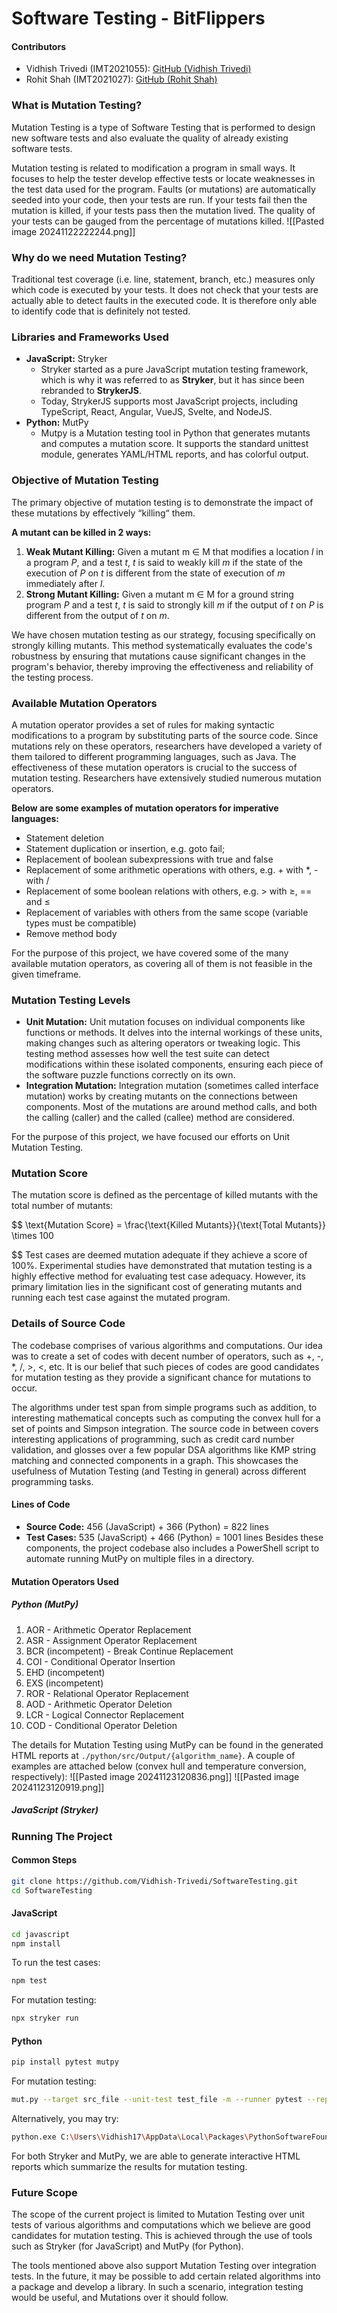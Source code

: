 # Software Testing - BitFlippers
#### Contributors
- Vidhish Trivedi (IMT2021055): [GitHub (Vidhish Trivedi)](https://github.com/Vidhish-Trivedi)
- Rohit Shah (IMT2021027): [GitHub (Rohit Shah)](https://github.com/RohitShah1706)
### What is Mutation Testing?
Mutation Testing is a type of Software Testing that is performed to design new software tests and also evaluate the quality of already existing software tests. 

Mutation testing is related to modification a program in small ways. It focuses to help the tester develop effective tests or locate weaknesses in the test data used for the program. Faults (or mutations) are automatically seeded into your code, then your tests are run. If your tests fail then the mutation is killed, if your tests pass then the mutation lived. The quality of your tests can be gauged from the percentage of mutations killed.
![[Pasted image 20241122222244.png]]
### Why do we need Mutation Testing?
Traditional test coverage (i.e. line, statement, branch, etc.) measures only which code is executed by your tests. It does not check that your tests are actually able to detect faults in the executed code. It is therefore only able to identify code that is definitely not tested.
### Libraries and Frameworks Used
- **JavaScript:** Stryker
	- Stryker started as a pure JavaScript mutation testing framework, which is why it was referred to as **Stryker**, but it has since been rebranded to **StrykerJS**.
	- Today, StrykerJS supports most JavaScript projects, including TypeScript, React, Angular, VueJS, Svelte, and NodeJS.
- **Python:** MutPy
	- Mutpy is a Mutation testing tool in Python that generates mutants and computes a mutation score. It supports the standard unittest module, generates YAML/HTML reports, and has colorful output.
### Objective of Mutation Testing
The primary objective of mutation testing is to demonstrate the impact of these mutations by effectively “killing“ them. 

**A mutant can be killed in 2 ways:**
1. **Weak Mutant Killing:** Given a mutant m $\in$ M that modifies a location *l* in a program *P*, and a test *t*, *t* is said to weakly kill *m* if the state of the execution of *P* on *t* is different from the state of execution of *m* immediately after *l*.
2. **Strong Mutant Killing:** Given a mutant m $\in$ M for a ground string program *P* and a test *t*, *t* is said to strongly kill *m* if the output of *t* on *P* is different from the output of *t* on *m*.

We have chosen mutation testing as our strategy, focusing specifically on strongly killing mutants. This method systematically evaluates the code's robustness by ensuring that mutations cause significant changes in the program's behavior, thereby improving the effectiveness and reliability of the testing process.
### Available Mutation Operators
A mutation operator provides a set of rules for making syntactic modifications to a program by substituting parts of the source code. Since mutations rely on these operators, researchers have developed a variety of them tailored to different programming languages, such as Java. The effectiveness of these mutation operators is crucial to the success of mutation testing. Researchers have extensively studied numerous mutation operators. 

**Below are some examples of mutation operators for imperative languages:**
- Statement deletion
- Statement duplication or insertion, e.g. goto fail;
- Replacement of boolean subexpressions with true and false
- Replacement of some arithmetic operations with others, e.g. + with \*, - with /
- Replacement of some boolean relations with others, e.g. $>$ with $\geq$, == and $\leq$
- Replacement of variables with others from the same scope (variable types must be compatible)
- Remove method body

For the purpose of this project, we have covered some of the many available mutation operators, as covering all of them is not feasible in the given timeframe.
### Mutation Testing Levels
- **Unit Mutation:** Unit mutation focuses on individual components like functions or methods. It delves into the internal workings of these units, making changes such as altering operators or tweaking logic. This testing method assesses how well the test suite can detect modifications within these isolated components, ensuring each piece of the software puzzle functions correctly on its own.
- **Integration Mutation:** Integration mutation (sometimes called interface mutation) works by creating mutants on the connections between components. Most of the mutations are around method calls, and both the calling (caller) and the called (callee) method are considered.

For the purpose of this project, we have focused our efforts on Unit Mutation Testing.
### Mutation Score
The mutation score is defined as the percentage of killed mutants with the total number of mutants:

$$
\text{Mutation Score} = \frac{\text{Killed Mutants}}{\text{Total Mutants}} \times 100

$$
Test cases are deemed mutation adequate if they achieve a score of 100%. Experimental studies have demonstrated that mutation testing is a highly effective method for evaluating test case adequacy. However, its primary limitation lies in the significant cost of generating mutants and running each test case against the mutated program.
### Details of Source Code
The codebase comprises of various algorithms and computations. Our idea was to create a set of codes with decent number of operators, such as +, -, \*, /, $>$, $<$, etc. It is our belief that such pieces of codes are good candidates for mutation testing as they provide a significant chance for mutations to occur.

The algorithms under test span from simple programs such as addition, to interesting mathematical concepts such as computing the convex hull for a set of points and Simpson integration. The source code in between covers interesting applications of programming, such as credit card number validation, and glosses over a few popular DSA algorithms like KMP string matching and connected components in a graph. This showcases the usefulness of Mutation Testing (and Testing in general) across different programming tasks.
#### Lines of Code
- **Source Code:** 456 (JavaScript) + 366 (Python) = 822 lines
- **Test Cases:** 535 (JavaScript) + 466 (Python) = 1001 lines
Besides these components, the project codebase also includes a PowerShell script to automate running MutPy on multiple files in a directory.
#### Mutation Operators Used
##### Python (MutPy)
1. AOR - Arithmetic Operator Replacement
2. ASR - Assignment Operator Replacement
3. BCR (incompetent) - Break Continue Replacement
4. COI - Conditional Operator Insertion
5. EHD (incompetent)
6. EXS (incompetent)
7. ROR - Relational Operator Replacement
8. AOD - Arithmetic Operator Deletion
9. LCR - Logical Connector Replacement
10. COD - Conditional Operator Deletion

The details for Mutation Testing using MutPy can be found in the generated HTML reports at `./python/src/Output/{algorithm_name}`. A couple of examples are attached below (convex hull and temperature conversion, respectively):
![[Pasted image 20241123120836.png]]
![[Pasted image 20241123120919.png]]
##### JavaScript (Stryker)


### Running The Project
#### Common Steps
```bash
git clone https://github.com/Vidhish-Trivedi/SoftwareTesting.git
cd SoftwareTesting
```
#### JavaScript
```bash
cd javascript
npm install
```

To run the test cases:
```bash
npm test
```

For mutation testing:
```bash
npx stryker run
```
#### Python
```bash
pip install pytest mutpy
```

For mutation testing:
```bash
mut.py --target src_file --unit-test test_file -m --runner pytest --report-html Output/
```

Alternatively, you may try:
```bash
python.exe C:\Users\Vidhish17\AppData\Local\Packages\PythonSoftwareFoundation.Python.3.11_qbz5n2kfra8p0\LocalCache\local-packages\Python311\Scripts\mut.py --target src_file --unit-test test_file -m --runner pytest --report-html Output/
```

For both Stryker and MutPy, we are able to generate interactive HTML reports which summarize the results for mutation testing. 
### Future Scope
The scope of the current project is limited to Mutation Testing over unit tests of various algorithms and computations which we believe are good candidates for mutation testing. This is achieved through the use of tools such as Stryker (for JavaScript) and MutPy (for Python).

The tools mentioned above also support Mutation Testing over integration tests. In the future, it may be possible to add certain related algorithms into a package and develop a library. In such a scenario, integration testing would be useful, and Mutations over it should follow.


